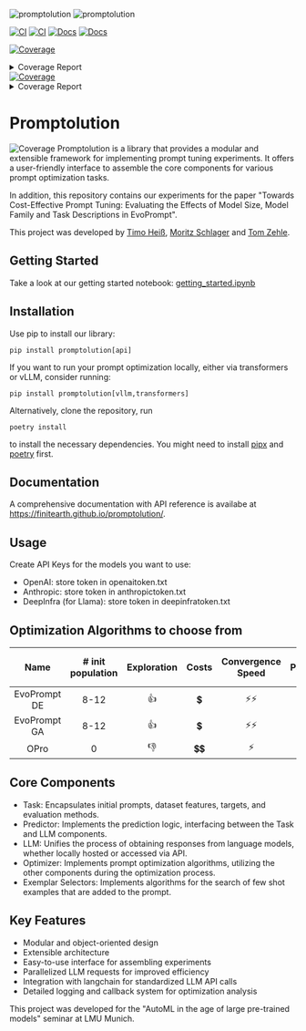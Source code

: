 ![promptolution](https://github.com/user-attachments/assets/84c050bd-61a1-4f2e-bc4e-874d9b4a69af)
![promptolution](https://github.com/user-attachments/assets/84c050bd-61a1-4f2e-bc4e-874d9b4a69af)


[![CI](https://github.com/finitearth/promptolution/actions/workflows/ci.yml/badge.svg?branch=main)](https://github.com/finitearth/promptolution/actions/workflows/ci.yml)
[![CI](https://github.com/finitearth/promptolution/actions/workflows/ci.yml/badge.svg?branch=main)](https://github.com/finitearth/promptolution/actions/workflows/ci.yml)
[![Docs](https://github.com/finitearth/promptolution/actions/workflows/docs.yml/badge.svg?branch=main)](https://github.com/finitearth/promptolution/actions/workflows/docs.yml)
[![Docs](https://github.com/finitearth/promptolution/actions/workflows/docs.yml/badge.svg?branch=main)](https://github.com/finitearth/promptolution/actions/workflows/docs.yml)
<!-- Pytest Coverage Comment:Begin -->
<!-- Pytest Coverage Comment:Begin -->
<a href=https://github.com/finitearth/promptolution/blob/main/README.md><img alt=Coverage src=https://img.shields.io/badge/Coverage-91%25-brightgreen.svg /></a><details><summary>Coverage Report </summary><table><tr><th>File</th><th>Stmts</th><th>Miss</th><th>Cover</th><th>Missing</th></tr><tbody><tr><td colspan=5><b>promptolution</b></td></tr><tr><td>&nbsp; &nbsp;<a href=https://github.com/finitearth/promptolution/blob/main/promptolution/callbacks.py>callbacks.py</a></td><td>90</td><td>1</td><td>99%</td><td><a href=https://github.com/finitearth/promptolution/blob/main/promptolution/callbacks.py#L164>164</a></td></tr><tr><td>&nbsp; &nbsp;<a href=https://github.com/finitearth/promptolution/blob/main/promptolution/config.py>config.py</a></td><td>25</td><td>1</td><td>96%</td><td><a href=https://github.com/finitearth/promptolution/blob/main/promptolution/config.py#L50>50</a></td></tr><tr><td colspan=5><b>promptolution/exemplar_selectors</b></td></tr><tr><td>&nbsp; &nbsp;<a href=https://github.com/finitearth/promptolution/blob/main/promptolution/exemplar_selectors/__init__.py>__init__.py</a></td><td>10</td><td>3</td><td>70%</td><td><a href=https://github.com/finitearth/promptolution/blob/main/promptolution/exemplar_selectors/__init__.py#L30-L33>30&ndash;33</a></td></tr><tr><td>&nbsp; &nbsp;<a href=https://github.com/finitearth/promptolution/blob/main/promptolution/exemplar_selectors/base_exemplar_selector.py>base_exemplar_selector.py</a></td><td>13</td><td>5</td><td>62%</td><td><a href=https://github.com/finitearth/promptolution/blob/main/promptolution/exemplar_selectors/base_exemplar_selector.py#L25-L29>25&ndash;29</a>, <a href=https://github.com/finitearth/promptolution/blob/main/promptolution/exemplar_selectors/base_exemplar_selector.py#L45>45</a></td></tr><tr><td>&nbsp; &nbsp;<a href=https://github.com/finitearth/promptolution/blob/main/promptolution/exemplar_selectors/random_search_selector.py>random_search_selector.py</a></td><td>13</td><td>10</td><td>23%</td><td><a href=https://github.com/finitearth/promptolution/blob/main/promptolution/exemplar_selectors/random_search_selector.py#L27-L39>27&ndash;39</a></td></tr><tr><td>&nbsp; &nbsp;<a href=https://github.com/finitearth/promptolution/blob/main/promptolution/exemplar_selectors/random_selector.py>random_selector.py</a></td><td>15</td><td>9</td><td>40%</td><td><a href=https://github.com/finitearth/promptolution/blob/main/promptolution/exemplar_selectors/random_selector.py#L24-L25>24&ndash;25</a>, <a href=https://github.com/finitearth/promptolution/blob/main/promptolution/exemplar_selectors/random_selector.py#L40-L47>40&ndash;47</a></td></tr><tr><td colspan=5><b>promptolution/llms</b></td></tr><tr><td>&nbsp; &nbsp;<a href=https://github.com/finitearth/promptolution/blob/main/promptolution/llms/__init__.py>__init__.py</a></td><td>17</td><td>11</td><td>35%</td><td><a href=https://github.com/finitearth/promptolution/blob/main/promptolution/llms/__init__.py#L31-L42>31&ndash;42</a></td></tr><tr><td>&nbsp; &nbsp;<a href=https://github.com/finitearth/promptolution/blob/main/promptolution/llms/api_llm.py>api_llm.py</a></td><td>44</td><td>21</td><td>52%</td><td><a href=https://github.com/finitearth/promptolution/blob/main/promptolution/llms/api_llm.py#L10-L11>10&ndash;11</a>, <a href=https://github.com/finitearth/promptolution/blob/main/promptolution/llms/api_llm.py#L23-L45>23&ndash;45</a>, <a href=https://github.com/finitearth/promptolution/blob/main/promptolution/llms/api_llm.py#L85>85</a>, <a href=https://github.com/finitearth/promptolution/blob/main/promptolution/llms/api_llm.py#L102-L104>102&ndash;104</a>, <a href=https://github.com/finitearth/promptolution/blob/main/promptolution/llms/api_llm.py#L107-L112>107&ndash;112</a></td></tr><tr><td>&nbsp; &nbsp;<a href=https://github.com/finitearth/promptolution/blob/main/promptolution/llms/base_llm.py>base_llm.py</a></td><td>50</td><td>5</td><td>90%</td><td><a href=https://github.com/finitearth/promptolution/blob/main/promptolution/llms/base_llm.py#L38>38</a>, <a href=https://github.com/finitearth/promptolution/blob/main/promptolution/llms/base_llm.py#L92>92</a>, <a href=https://github.com/finitearth/promptolution/blob/main/promptolution/llms/base_llm.py#L122>122</a>, <a href=https://github.com/finitearth/promptolution/blob/main/promptolution/llms/base_llm.py#L150>150</a>, <a href=https://github.com/finitearth/promptolution/blob/main/promptolution/llms/base_llm.py#L154>154</a></td></tr><tr><td>&nbsp; &nbsp;<a href=https://github.com/finitearth/promptolution/blob/main/promptolution/llms/local_llm.py>local_llm.py</a></td><td>28</td><td>3</td><td>89%</td><td><a href=https://github.com/finitearth/promptolution/blob/main/promptolution/llms/local_llm.py#L7-L8>7&ndash;8</a>, <a href=https://github.com/finitearth/promptolution/blob/main/promptolution/llms/local_llm.py#L39>39</a></td></tr><tr><td>&nbsp; &nbsp;<a href=https://github.com/finitearth/promptolution/blob/main/promptolution/llms/vllm.py>vllm.py</a></td><td>50</td><td>8</td><td>84%</td><td><a href=https://github.com/finitearth/promptolution/blob/main/promptolution/llms/vllm.py#L18-L19>18&ndash;19</a>, <a href=https://github.com/finitearth/promptolution/blob/main/promptolution/llms/vllm.py#L77>77</a>, <a href=https://github.com/finitearth/promptolution/blob/main/promptolution/llms/vllm.py#L172-L176>172&ndash;176</a>, <a href=https://github.com/finitearth/promptolution/blob/main/promptolution/llms/vllm.py#L184>184</a></td></tr><tr><td colspan=5><b>promptolution/optimizers</b></td></tr><tr><td>&nbsp; &nbsp;<a href=https://github.com/finitearth/promptolution/blob/main/promptolution/optimizers/__init__.py>__init__.py</a></td><td>29</td><td>18</td><td>38%</td><td><a href=https://github.com/finitearth/promptolution/blob/main/promptolution/optimizers/__init__.py#L50-L80>50&ndash;80</a></td></tr><tr><td>&nbsp; &nbsp;<a href=https://github.com/finitearth/promptolution/blob/main/promptolution/optimizers/base_optimizer.py>base_optimizer.py</a></td><td>54</td><td>11</td><td>80%</td><td><a href=https://github.com/finitearth/promptolution/blob/main/promptolution/optimizers/base_optimizer.py#L75-L79>75&ndash;79</a>, <a href=https://github.com/finitearth/promptolution/blob/main/promptolution/optimizers/base_optimizer.py#L97>97</a>, <a href=https://github.com/finitearth/promptolution/blob/main/promptolution/optimizers/base_optimizer.py#L109>109</a>, <a href=https://github.com/finitearth/promptolution/blob/main/promptolution/optimizers/base_optimizer.py#L143-L144>143&ndash;144</a>, <a href=https://github.com/finitearth/promptolution/blob/main/promptolution/optimizers/base_optimizer.py#L158-L161>158&ndash;161</a></td></tr><tr><td colspan=5><b>promptolution/predictors</b></td></tr><tr><td>&nbsp; &nbsp;<a href=https://github.com/finitearth/promptolution/blob/main/promptolution/predictors/__init__.py>__init__.py</a></td><td>11</td><td>7</td><td>36%</td><td><a href=https://github.com/finitearth/promptolution/blob/main/promptolution/predictors/__init__.py#L28-L36>28&ndash;36</a></td></tr><tr><td>&nbsp; &nbsp;<a href=https://github.com/finitearth/promptolution/blob/main/promptolution/predictors/base_predictor.py>base_predictor.py</a></td><td>41</td><td>11</td><td>73%</td><td><a href=https://github.com/finitearth/promptolution/blob/main/promptolution/predictors/base_predictor.py#L34>34</a>, <a href=https://github.com/finitearth/promptolution/blob/main/promptolution/predictors/base_predictor.py#L50>50</a>, <a href=https://github.com/finitearth/promptolution/blob/main/promptolution/predictors/base_predictor.py#L84>84</a>, <a href=https://github.com/finitearth/promptolution/blob/main/promptolution/predictors/base_predictor.py#L110-L120>110&ndash;120</a>, <a href=https://github.com/finitearth/promptolution/blob/main/promptolution/predictors/base_predictor.py#L134>134</a></td></tr><tr><td colspan=5><b>promptolution/tasks</b></td></tr><tr><td>&nbsp; &nbsp;<a href=https://github.com/finitearth/promptolution/blob/main/promptolution/tasks/__init__.py>__init__.py</a></td><td>6</td><td>1</td><td>83%</td><td><a href=https://github.com/finitearth/promptolution/blob/main/promptolution/tasks/__init__.py#L21>21</a></td></tr><tr><td>&nbsp; &nbsp;<a href=https://github.com/finitearth/promptolution/blob/main/promptolution/tasks/base_task.py>base_task.py</a></td><td>20</td><td>8</td><td>60%</td><td><a href=https://github.com/finitearth/promptolution/blob/main/promptolution/tasks/base_task.py#L24>24</a>, <a href=https://github.com/finitearth/promptolution/blob/main/promptolution/tasks/base_task.py#L41>41</a>, <a href=https://github.com/finitearth/promptolution/blob/main/promptolution/tasks/base_task.py#L59-L63>59&ndash;63</a>, <a href=https://github.com/finitearth/promptolution/blob/main/promptolution/tasks/base_task.py#L75>75</a></td></tr><tr><td>&nbsp; &nbsp;<a href=https://github.com/finitearth/promptolution/blob/main/promptolution/tasks/classification_tasks.py>classification_tasks.py</a></td><td>32</td><td>1</td><td>97%</td><td><a href=https://github.com/finitearth/promptolution/blob/main/promptolution/tasks/classification_tasks.py#L91>91</a></td></tr><tr><td colspan=5><b>tests</b></td></tr><tr><td>&nbsp; &nbsp;<a href=https://github.com/finitearth/promptolution/blob/main/tests/conftest.py>conftest.py</a></td><td>27</td><td>9</td><td>67%</td><td><a href=https://github.com/finitearth/promptolution/blob/main/tests/conftest.py#L14>14</a>, <a href=https://github.com/finitearth/promptolution/blob/main/tests/conftest.py#L25>25</a>, <a href=https://github.com/finitearth/promptolution/blob/main/tests/conftest.py#L35-L36>35&ndash;36</a>, <a href=https://github.com/finitearth/promptolution/blob/main/tests/conftest.py#L42>42</a>, <a href=https://github.com/finitearth/promptolution/blob/main/tests/conftest.py#L50-L54>50&ndash;54</a>, <a href=https://github.com/finitearth/promptolution/blob/main/tests/conftest.py#L60>60</a></td></tr><tr><td colspan=5><b>tests/mocks</b></td></tr><tr><td>&nbsp; &nbsp;<a href=https://github.com/finitearth/promptolution/blob/main/tests/mocks/mock_llm.py>mock_llm.py</a></td><td>30</td><td>9</td><td>70%</td><td><a href=https://github.com/finitearth/promptolution/blob/main/tests/mocks/mock_llm.py#L56>56</a>, <a href=https://github.com/finitearth/promptolution/blob/main/tests/mocks/mock_llm.py#L61-L69>61&ndash;69</a>, <a href=https://github.com/finitearth/promptolution/blob/main/tests/mocks/mock_llm.py#L75-L76>75&ndash;76</a></td></tr><tr><td>&nbsp; &nbsp;<a href=https://github.com/finitearth/promptolution/blob/main/tests/mocks/mock_optimizer.py>mock_optimizer.py</a></td><td>20</td><td>16</td><td>20%</td><td><a href=https://github.com/finitearth/promptolution/blob/main/tests/mocks/mock_optimizer.py#L16-L38>16&ndash;38</a>, <a href=https://github.com/finitearth/promptolution/blob/main/tests/mocks/mock_optimizer.py#L48-L56>48&ndash;56</a></td></tr><tr><td>&nbsp; &nbsp;<a href=https://github.com/finitearth/promptolution/blob/main/tests/mocks/mock_predictor.py>mock_predictor.py</a></td><td>21</td><td>2</td><td>90%</td><td><a href=https://github.com/finitearth/promptolution/blob/main/tests/mocks/mock_predictor.py#L58>58</a>, <a href=https://github.com/finitearth/promptolution/blob/main/tests/mocks/mock_predictor.py#L64>64</a></td></tr><tr><td>&nbsp; &nbsp;<a href=https://github.com/finitearth/promptolution/blob/main/tests/mocks/mock_task.py>mock_task.py</a></td><td>34</td><td>5</td><td>85%</td><td><a href=https://github.com/finitearth/promptolution/blob/main/tests/mocks/mock_task.py#L74>74</a>, <a href=https://github.com/finitearth/promptolution/blob/main/tests/mocks/mock_task.py#L81-L85>81&ndash;85</a>, <a href=https://github.com/finitearth/promptolution/blob/main/tests/mocks/mock_task.py#L93-L97>93&ndash;97</a></td></tr><tr><td colspan=5><b>tests/optimizers</b></td></tr><tr><td>&nbsp; &nbsp;<a href=https://github.com/finitearth/promptolution/blob/main/tests/optimizers/test_evoprompt_ga.py>test_evoprompt_ga.py</a></td><td>88</td><td>6</td><td>93%</td><td><a href=https://github.com/finitearth/promptolution/blob/main/tests/optimizers/test_evoprompt_ga.py#L22-L29>22&ndash;29</a></td></tr><tr><td>&nbsp; &nbsp;<a href=https://github.com/finitearth/promptolution/blob/main/tests/optimizers/test_opro.py>test_opro.py</a></td><td>104</td><td>4</td><td>96%</td><td><a href=https://github.com/finitearth/promptolution/blob/main/tests/optimizers/test_opro.py#L17>17</a>, <a href=https://github.com/finitearth/promptolution/blob/main/tests/optimizers/test_opro.py#L184-L185>184&ndash;185</a>, <a href=https://github.com/finitearth/promptolution/blob/main/tests/optimizers/test_opro.py#L230>230</a></td></tr><tr><td>&nbsp; &nbsp;<a href=https://github.com/finitearth/promptolution/blob/main/tests/optimizers/test_optimizer_integration.py>test_optimizer_integration.py</a></td><td>54</td><td>3</td><td>94%</td><td><a href=https://github.com/finitearth/promptolution/blob/main/tests/optimizers/test_optimizer_integration.py#L49-L53>49&ndash;53</a></td></tr><tr><td><b>TOTAL</b></td><td><b>1983</b></td><td><b>188</b></td><td><b>91%</b></td><td>&nbsp;</td></tr></tbody></table></details>
<a href=https://github.com/finitearth/promptolution/blob/main/README.md><img alt=Coverage src=https://img.shields.io/badge/Coverage-91%25-brightgreen.svg /></a><details><summary>Coverage Report </summary><table><tr><th>File</th><th>Stmts</th><th>Miss</th><th>Cover</th><th>Missing</th></tr><tbody><tr><td colspan=5><b>promptolution</b></td></tr><tr><td>&nbsp; &nbsp;<a href=https://github.com/finitearth/promptolution/blob/main/promptolution/callbacks.py>callbacks.py</a></td><td>90</td><td>1</td><td>99%</td><td><a href=https://github.com/finitearth/promptolution/blob/main/promptolution/callbacks.py#L164>164</a></td></tr><tr><td>&nbsp; &nbsp;<a href=https://github.com/finitearth/promptolution/blob/main/promptolution/config.py>config.py</a></td><td>25</td><td>1</td><td>96%</td><td><a href=https://github.com/finitearth/promptolution/blob/main/promptolution/config.py#L50>50</a></td></tr><tr><td colspan=5><b>promptolution/exemplar_selectors</b></td></tr><tr><td>&nbsp; &nbsp;<a href=https://github.com/finitearth/promptolution/blob/main/promptolution/exemplar_selectors/__init__.py>__init__.py</a></td><td>10</td><td>3</td><td>70%</td><td><a href=https://github.com/finitearth/promptolution/blob/main/promptolution/exemplar_selectors/__init__.py#L30-L33>30&ndash;33</a></td></tr><tr><td>&nbsp; &nbsp;<a href=https://github.com/finitearth/promptolution/blob/main/promptolution/exemplar_selectors/base_exemplar_selector.py>base_exemplar_selector.py</a></td><td>13</td><td>5</td><td>62%</td><td><a href=https://github.com/finitearth/promptolution/blob/main/promptolution/exemplar_selectors/base_exemplar_selector.py#L25-L29>25&ndash;29</a>, <a href=https://github.com/finitearth/promptolution/blob/main/promptolution/exemplar_selectors/base_exemplar_selector.py#L45>45</a></td></tr><tr><td>&nbsp; &nbsp;<a href=https://github.com/finitearth/promptolution/blob/main/promptolution/exemplar_selectors/random_search_selector.py>random_search_selector.py</a></td><td>13</td><td>10</td><td>23%</td><td><a href=https://github.com/finitearth/promptolution/blob/main/promptolution/exemplar_selectors/random_search_selector.py#L27-L39>27&ndash;39</a></td></tr><tr><td>&nbsp; &nbsp;<a href=https://github.com/finitearth/promptolution/blob/main/promptolution/exemplar_selectors/random_selector.py>random_selector.py</a></td><td>15</td><td>9</td><td>40%</td><td><a href=https://github.com/finitearth/promptolution/blob/main/promptolution/exemplar_selectors/random_selector.py#L24-L25>24&ndash;25</a>, <a href=https://github.com/finitearth/promptolution/blob/main/promptolution/exemplar_selectors/random_selector.py#L40-L47>40&ndash;47</a></td></tr><tr><td colspan=5><b>promptolution/llms</b></td></tr><tr><td>&nbsp; &nbsp;<a href=https://github.com/finitearth/promptolution/blob/main/promptolution/llms/__init__.py>__init__.py</a></td><td>17</td><td>11</td><td>35%</td><td><a href=https://github.com/finitearth/promptolution/blob/main/promptolution/llms/__init__.py#L31-L42>31&ndash;42</a></td></tr><tr><td>&nbsp; &nbsp;<a href=https://github.com/finitearth/promptolution/blob/main/promptolution/llms/api_llm.py>api_llm.py</a></td><td>44</td><td>21</td><td>52%</td><td><a href=https://github.com/finitearth/promptolution/blob/main/promptolution/llms/api_llm.py#L10-L11>10&ndash;11</a>, <a href=https://github.com/finitearth/promptolution/blob/main/promptolution/llms/api_llm.py#L23-L45>23&ndash;45</a>, <a href=https://github.com/finitearth/promptolution/blob/main/promptolution/llms/api_llm.py#L85>85</a>, <a href=https://github.com/finitearth/promptolution/blob/main/promptolution/llms/api_llm.py#L102-L104>102&ndash;104</a>, <a href=https://github.com/finitearth/promptolution/blob/main/promptolution/llms/api_llm.py#L107-L112>107&ndash;112</a></td></tr><tr><td>&nbsp; &nbsp;<a href=https://github.com/finitearth/promptolution/blob/main/promptolution/llms/base_llm.py>base_llm.py</a></td><td>50</td><td>5</td><td>90%</td><td><a href=https://github.com/finitearth/promptolution/blob/main/promptolution/llms/base_llm.py#L38>38</a>, <a href=https://github.com/finitearth/promptolution/blob/main/promptolution/llms/base_llm.py#L92>92</a>, <a href=https://github.com/finitearth/promptolution/blob/main/promptolution/llms/base_llm.py#L122>122</a>, <a href=https://github.com/finitearth/promptolution/blob/main/promptolution/llms/base_llm.py#L150>150</a>, <a href=https://github.com/finitearth/promptolution/blob/main/promptolution/llms/base_llm.py#L154>154</a></td></tr><tr><td>&nbsp; &nbsp;<a href=https://github.com/finitearth/promptolution/blob/main/promptolution/llms/local_llm.py>local_llm.py</a></td><td>28</td><td>3</td><td>89%</td><td><a href=https://github.com/finitearth/promptolution/blob/main/promptolution/llms/local_llm.py#L7-L8>7&ndash;8</a>, <a href=https://github.com/finitearth/promptolution/blob/main/promptolution/llms/local_llm.py#L39>39</a></td></tr><tr><td>&nbsp; &nbsp;<a href=https://github.com/finitearth/promptolution/blob/main/promptolution/llms/vllm.py>vllm.py</a></td><td>50</td><td>8</td><td>84%</td><td><a href=https://github.com/finitearth/promptolution/blob/main/promptolution/llms/vllm.py#L18-L19>18&ndash;19</a>, <a href=https://github.com/finitearth/promptolution/blob/main/promptolution/llms/vllm.py#L77>77</a>, <a href=https://github.com/finitearth/promptolution/blob/main/promptolution/llms/vllm.py#L172-L176>172&ndash;176</a>, <a href=https://github.com/finitearth/promptolution/blob/main/promptolution/llms/vllm.py#L184>184</a></td></tr><tr><td colspan=5><b>promptolution/optimizers</b></td></tr><tr><td>&nbsp; &nbsp;<a href=https://github.com/finitearth/promptolution/blob/main/promptolution/optimizers/__init__.py>__init__.py</a></td><td>29</td><td>18</td><td>38%</td><td><a href=https://github.com/finitearth/promptolution/blob/main/promptolution/optimizers/__init__.py#L50-L80>50&ndash;80</a></td></tr><tr><td>&nbsp; &nbsp;<a href=https://github.com/finitearth/promptolution/blob/main/promptolution/optimizers/base_optimizer.py>base_optimizer.py</a></td><td>54</td><td>11</td><td>80%</td><td><a href=https://github.com/finitearth/promptolution/blob/main/promptolution/optimizers/base_optimizer.py#L75-L79>75&ndash;79</a>, <a href=https://github.com/finitearth/promptolution/blob/main/promptolution/optimizers/base_optimizer.py#L97>97</a>, <a href=https://github.com/finitearth/promptolution/blob/main/promptolution/optimizers/base_optimizer.py#L109>109</a>, <a href=https://github.com/finitearth/promptolution/blob/main/promptolution/optimizers/base_optimizer.py#L143-L144>143&ndash;144</a>, <a href=https://github.com/finitearth/promptolution/blob/main/promptolution/optimizers/base_optimizer.py#L158-L161>158&ndash;161</a></td></tr><tr><td colspan=5><b>promptolution/predictors</b></td></tr><tr><td>&nbsp; &nbsp;<a href=https://github.com/finitearth/promptolution/blob/main/promptolution/predictors/__init__.py>__init__.py</a></td><td>11</td><td>7</td><td>36%</td><td><a href=https://github.com/finitearth/promptolution/blob/main/promptolution/predictors/__init__.py#L28-L36>28&ndash;36</a></td></tr><tr><td>&nbsp; &nbsp;<a href=https://github.com/finitearth/promptolution/blob/main/promptolution/predictors/base_predictor.py>base_predictor.py</a></td><td>41</td><td>11</td><td>73%</td><td><a href=https://github.com/finitearth/promptolution/blob/main/promptolution/predictors/base_predictor.py#L34>34</a>, <a href=https://github.com/finitearth/promptolution/blob/main/promptolution/predictors/base_predictor.py#L50>50</a>, <a href=https://github.com/finitearth/promptolution/blob/main/promptolution/predictors/base_predictor.py#L84>84</a>, <a href=https://github.com/finitearth/promptolution/blob/main/promptolution/predictors/base_predictor.py#L110-L120>110&ndash;120</a>, <a href=https://github.com/finitearth/promptolution/blob/main/promptolution/predictors/base_predictor.py#L134>134</a></td></tr><tr><td colspan=5><b>promptolution/tasks</b></td></tr><tr><td>&nbsp; &nbsp;<a href=https://github.com/finitearth/promptolution/blob/main/promptolution/tasks/__init__.py>__init__.py</a></td><td>6</td><td>1</td><td>83%</td><td><a href=https://github.com/finitearth/promptolution/blob/main/promptolution/tasks/__init__.py#L21>21</a></td></tr><tr><td>&nbsp; &nbsp;<a href=https://github.com/finitearth/promptolution/blob/main/promptolution/tasks/base_task.py>base_task.py</a></td><td>20</td><td>8</td><td>60%</td><td><a href=https://github.com/finitearth/promptolution/blob/main/promptolution/tasks/base_task.py#L24>24</a>, <a href=https://github.com/finitearth/promptolution/blob/main/promptolution/tasks/base_task.py#L41>41</a>, <a href=https://github.com/finitearth/promptolution/blob/main/promptolution/tasks/base_task.py#L59-L63>59&ndash;63</a>, <a href=https://github.com/finitearth/promptolution/blob/main/promptolution/tasks/base_task.py#L75>75</a></td></tr><tr><td>&nbsp; &nbsp;<a href=https://github.com/finitearth/promptolution/blob/main/promptolution/tasks/classification_tasks.py>classification_tasks.py</a></td><td>32</td><td>1</td><td>97%</td><td><a href=https://github.com/finitearth/promptolution/blob/main/promptolution/tasks/classification_tasks.py#L91>91</a></td></tr><tr><td colspan=5><b>tests</b></td></tr><tr><td>&nbsp; &nbsp;<a href=https://github.com/finitearth/promptolution/blob/main/tests/conftest.py>conftest.py</a></td><td>27</td><td>9</td><td>67%</td><td><a href=https://github.com/finitearth/promptolution/blob/main/tests/conftest.py#L14>14</a>, <a href=https://github.com/finitearth/promptolution/blob/main/tests/conftest.py#L25>25</a>, <a href=https://github.com/finitearth/promptolution/blob/main/tests/conftest.py#L35-L36>35&ndash;36</a>, <a href=https://github.com/finitearth/promptolution/blob/main/tests/conftest.py#L42>42</a>, <a href=https://github.com/finitearth/promptolution/blob/main/tests/conftest.py#L50-L54>50&ndash;54</a>, <a href=https://github.com/finitearth/promptolution/blob/main/tests/conftest.py#L60>60</a></td></tr><tr><td colspan=5><b>tests/mocks</b></td></tr><tr><td>&nbsp; &nbsp;<a href=https://github.com/finitearth/promptolution/blob/main/tests/mocks/mock_llm.py>mock_llm.py</a></td><td>30</td><td>9</td><td>70%</td><td><a href=https://github.com/finitearth/promptolution/blob/main/tests/mocks/mock_llm.py#L56>56</a>, <a href=https://github.com/finitearth/promptolution/blob/main/tests/mocks/mock_llm.py#L61-L69>61&ndash;69</a>, <a href=https://github.com/finitearth/promptolution/blob/main/tests/mocks/mock_llm.py#L75-L76>75&ndash;76</a></td></tr><tr><td>&nbsp; &nbsp;<a href=https://github.com/finitearth/promptolution/blob/main/tests/mocks/mock_optimizer.py>mock_optimizer.py</a></td><td>20</td><td>16</td><td>20%</td><td><a href=https://github.com/finitearth/promptolution/blob/main/tests/mocks/mock_optimizer.py#L16-L38>16&ndash;38</a>, <a href=https://github.com/finitearth/promptolution/blob/main/tests/mocks/mock_optimizer.py#L48-L56>48&ndash;56</a></td></tr><tr><td>&nbsp; &nbsp;<a href=https://github.com/finitearth/promptolution/blob/main/tests/mocks/mock_predictor.py>mock_predictor.py</a></td><td>21</td><td>2</td><td>90%</td><td><a href=https://github.com/finitearth/promptolution/blob/main/tests/mocks/mock_predictor.py#L58>58</a>, <a href=https://github.com/finitearth/promptolution/blob/main/tests/mocks/mock_predictor.py#L64>64</a></td></tr><tr><td>&nbsp; &nbsp;<a href=https://github.com/finitearth/promptolution/blob/main/tests/mocks/mock_task.py>mock_task.py</a></td><td>34</td><td>5</td><td>85%</td><td><a href=https://github.com/finitearth/promptolution/blob/main/tests/mocks/mock_task.py#L74>74</a>, <a href=https://github.com/finitearth/promptolution/blob/main/tests/mocks/mock_task.py#L81-L85>81&ndash;85</a>, <a href=https://github.com/finitearth/promptolution/blob/main/tests/mocks/mock_task.py#L93-L97>93&ndash;97</a></td></tr><tr><td colspan=5><b>tests/optimizers</b></td></tr><tr><td>&nbsp; &nbsp;<a href=https://github.com/finitearth/promptolution/blob/main/tests/optimizers/test_evoprompt_ga.py>test_evoprompt_ga.py</a></td><td>88</td><td>6</td><td>93%</td><td><a href=https://github.com/finitearth/promptolution/blob/main/tests/optimizers/test_evoprompt_ga.py#L22-L29>22&ndash;29</a></td></tr><tr><td>&nbsp; &nbsp;<a href=https://github.com/finitearth/promptolution/blob/main/tests/optimizers/test_opro.py>test_opro.py</a></td><td>104</td><td>4</td><td>96%</td><td><a href=https://github.com/finitearth/promptolution/blob/main/tests/optimizers/test_opro.py#L17>17</a>, <a href=https://github.com/finitearth/promptolution/blob/main/tests/optimizers/test_opro.py#L184-L185>184&ndash;185</a>, <a href=https://github.com/finitearth/promptolution/blob/main/tests/optimizers/test_opro.py#L230>230</a></td></tr><tr><td>&nbsp; &nbsp;<a href=https://github.com/finitearth/promptolution/blob/main/tests/optimizers/test_optimizer_integration.py>test_optimizer_integration.py</a></td><td>54</td><td>3</td><td>94%</td><td><a href=https://github.com/finitearth/promptolution/blob/main/tests/optimizers/test_optimizer_integration.py#L49-L53>49&ndash;53</a></td></tr><tr><td><b>TOTAL</b></td><td><b>1983</b></td><td><b>188</b></td><td><b>91%</b></td><td>&nbsp;</td></tr></tbody></table></details>
<!-- Pytest Coverage Comment:End -->
<!-- Pytest Coverage Comment:End -->


# Promptolution

![Coverage](https://img.shields.io/badge/Coverage-91%25-brightgreen)
Promptolution is a library that provides a modular and extensible framework for implementing prompt tuning experiments. It offers a user-friendly interface to assemble the core components for various prompt optimization tasks.

In addition, this repository contains our experiments for the paper "Towards Cost-Effective Prompt Tuning: Evaluating the Effects of Model Size, Model Family and Task Descriptions in EvoPrompt".

This project was developed by [Timo Heiß](https://www.linkedin.com/in/timo-heiss/), [Moritz Schlager](https://www.linkedin.com/in/moritz-schlager/) and [Tom Zehle](https://www.linkedin.com/in/tom-zehle/).

## Getting Started
Take a look at our getting started notebook: [getting_started.ipynb](https://github.com/finitearth/promptolution/blob/main/notebooks/getting_started.ipynb)

## Installation

Use pip to install our library:

```
pip install promptolution[api]
```

If you want to run your prompt optimization locally, either via transformers or vLLM, consider running:

```
pip install promptolution[vllm,transformers]
```


Alternatively, clone the repository, run

```
poetry install
```

to install the necessary dependencies. You might need to install [pipx](https://pipx.pypa.io/stable/installation/) and [poetry](https://python-poetry.org/docs/) first.

## Documentation

A comprehensive documentation with API reference is availabe at https://finitearth.github.io/promptolution/.

## Usage

Create API Keys for the models you want to use:
- OpenAI: store token in openaitoken.txt
- Anthropic: store token in anthropictoken.txt
- DeepInfra (for Llama): store token in deepinfratoken.txt

## Optimization Algorithms to choose from
| **Name** | **# init population** | **Exploration** | **Costs** | **Convergence Speed** | **Parallelizable** | **Utilizes Failure Cases** |
|:--------:|:---------------------:|:---------------:|:---------:|:---------------------:|:------------------:|:---------------------:|
| EvoPrompt DE | 8-12 | 👍 | 💲 | ⚡⚡ | ✅ | ❌ |
| EvoPrompt GA | 8-12 | 👍 | 💲 | ⚡⚡ | ✅ | ❌ |
| OPro | 0 | 👎 | 💲💲 | ⚡ | ❌ | ❌ |

## Core Components

- Task: Encapsulates initial prompts, dataset features, targets, and evaluation methods.
- Predictor: Implements the prediction logic, interfacing between the Task and LLM components.
- LLM: Unifies the process of obtaining responses from language models, whether locally hosted or accessed via API.
- Optimizer: Implements prompt optimization algorithms, utilizing the other components during the optimization process.
- Exemplar Selectors: Implements algorithms for the search of few shot examples that are added to the prompt.

## Key Features

- Modular and object-oriented design
- Extensible architecture
- Easy-to-use interface for assembling experiments
- Parallelized LLM requests for improved efficiency
- Integration with langchain for standardized LLM API calls
- Detailed logging and callback system for optimization analysis



This project was developed for the "AutoML in the age of large pre-trained models" seminar at LMU Munich.
